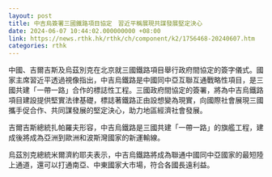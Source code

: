 ```yaml
---
layout: post
title: 中吉烏簽署三國鐵路項目協定　習近平稱展現共謀發展堅定決心
date: 2024-06-07 10:44:02.000000000 +08:00
link: https://news.rthk.hk/rthk/ch/component/k2/1756468-20240607.htm
categories: rthk
---
```


中國、吉爾吉斯及烏茲別克在北京就三國鐵路項目舉行政府間協定的簽字儀式。國家主席習近平透過視像指出，中吉烏鐵路是中國同中亞互聯互通戰略性項目，是三國共建「一帶一路」合作的標誌性工程。三國政府間協定的簽署，將為中吉烏鐵路項目建設提供堅實法律基礎，標誌著鐵路正由設想變為現實，向國際社會展現三國攜手促合作、共同謀發展的堅定決心，助力地區經濟社會發展。

吉爾吉斯總統扎帕羅夫形容，中吉烏鐵路是三國共建「一帶一路」的旗艦工程，建成後將成為亞洲到歐洲和波斯灣國家的新運輸線。

烏茲別克總統米爾濟約耶夫表示，中吉烏鐵路將成為聯通中國同中亞國家的最短陸上通道，還可以打通南亞、中東國家大市場，符合各國長遠利益。
